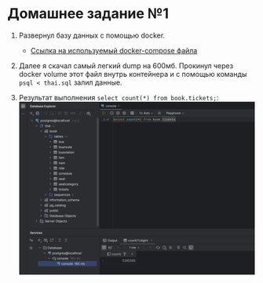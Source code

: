 # Домашнее задание №1

1. Развернул базу данных с помощью docker.

   - [Ссылка на используемый docker-compose файла](../docker-compose.yml)

2. Далее я скачал самый легкий dump на 600мб. Прокинул через docker volume этот файл внутрь контейнера и с помощью команды `psql < thai.sql` залил данные.
3. Результат выполнения `select count(*) from book.tickets;`:
   ![result](result.png)
